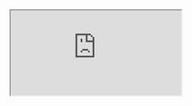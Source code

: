 <iframe src="https://github.com/CristianDQL/ANDROID_JAVA_APP_COMERCIO_LOCAL_PAISANOGO/blob/main/Grupo06_Memoria_Aplicaci%C3%B3n_m%C3%B3vil_Paisano_GO.pdf"></iframe>
